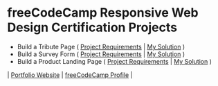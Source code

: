 # freeCodeCamp Responsive Web Design Certification Projects

- Build a Tribute Page ( [Project Requirements](https://www.freecodecamp.org/learn/responsive-web-design/responsive-web-design-projects/build-a-tribute-page) | [My Solution](https://arnoldgelacio.github.io/freecodecamp-projects/responsive-web-design/tribute-page) )
- Build a Survey Form ( [Project Requirements](https://www.freecodecamp.org/learn/responsive-web-design/responsive-web-design-projects/build-a-survey-form) | [My Solution](https://arnoldgelacio.github.io/freecodecamp-projects/responsive-web-design/survey-form) )
- Build a Product Landing Page ( [Project Requirements](https://www.freecodecamp.org/learn/responsive-web-design/responsive-web-design-projects/build-a-product-landing-page) | [My Solution](https://arnoldgelacio.github.io/freecodecamp-projects/responsive-web-design/product-landing-page) )

| [Portfolio Website](http://arnoldgelacio.com) | [freeCodeCamp Profile](https://freecodecamp.org/arnoldgelacio) |
